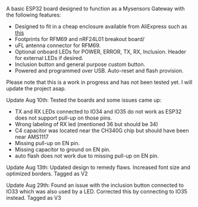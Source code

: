 A basic ESP32 board designed to function as a Mysensors Gateway with the following features:

- Designed to fit in a cheap enclosure available from AliExpress such as [this](https://www.aliexpress.com/item/100x60x25mm-ABS-DIY-Plastic-Electronic-Project-Box-Enclosure-Instrument/32816989679.html?spm=2114.search0104.3.14.1dba6875AXjoca&ws_ab_test=searchweb0_0,searchweb201602_3_10152_10151_10065_10344_10068_10342_10325_10546_10343_10340_10548_10341_10696_10084_10083_10618_10304_10307_10820_10843_10059_100031_524_10103_10624_10623_10622_10621_10620,searchweb201603_6,ppcSwitch_5&algo_expid=a927ddcc-0543-4e6f-9c48-a30857222de3-2&algo_pvid=a927ddcc-0543-4e6f-9c48-a30857222de3&priceBeautifyAB=0)
- Footprints for RFM69 and nRF24L01 breakout board/
- uFL antenna connector for RFM69.
- Optional onboard LEDs for POWER, ERROR, TX, RX, Inclusion. Header for external LEDs if desired.
- Inclusion button and general purpose custom button.
- Powered and programmed over USB. Auto-reset and flash provision.

Please note that this is a work in progress and has not been tested yet. I will update the project asap.

Update Aug 10th: Tested the boards and some issues came up:
- TX and RX LEDs connected to IO34 and IO35 do not work as ESP32 does not support pull-up on those pins.
- Wrong labeling of RX led (mentioned 36 but should be 34)
- C4 capacitor was located near the CH340G chip but should have been near AMS1117
- Missing pull-up on EN pin.
- Missing capacitor to ground on EN pin.
- auto flash does not work due to missing pull-up on EN pin.

Update Aug 13th: Updated design to remedy flaws. Increased font size and optimized borders. Tagged as V2

Update Aug 29th: Found an issue with the inclusion button connected to IO33 which was also used by a LED. Corrected this by connecting to IO35 instead. Tagged as V3

